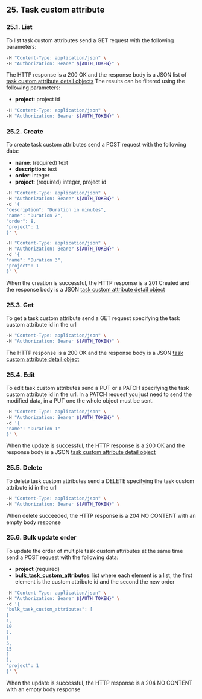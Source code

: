 ## 25. Task custom attribute

### 25.1. List

To list task custom attributes send a GET request with the following parameters:

```bash
-H "Content-Type: application/json" \
-H "Authorization: Bearer ${AUTH_TOKEN}" \
```

The HTTP response is a 200 OK and the response body is a JSON list of [task custom attribute detail objects](https://docs.taiga.io/api.html#object-task-custom-attribute-detail)
The results can be filtered using the following parameters:

- **project**: project id

```bash
-H "Content-Type: application/json" \
-H "Authorization: Bearer ${AUTH_TOKEN}" \
```

### 25.2. Create

To create task custom attributes send a POST request with the following data:

- **name**: (required) text
- **description**: text
- **order**: integer
- **project**: (required) integer, project id

```bash
-H "Content-Type: application/json" \
-H "Authorization: Bearer ${AUTH_TOKEN}" \
-d '{
"description": "Duration in minutes",
"name": "Duration 2",
"order": 8,
"project": 1
}' \
```

```bash
-H "Content-Type: application/json" \
-H "Authorization: Bearer ${AUTH_TOKEN}" \
-d '{
"name": "Duration 3",
"project": 1
}' \
```

When the creation is successful, the HTTP response is a 201 Created and the response body is a JSON [task custom attribute detail object](https://docs.taiga.io/api.html#object-task-custom-attribute-detail)

### 25.3. Get

To get a task custom attribute send a GET request specifying the task custom attribute id in the url

```bash
-H "Content-Type: application/json" \
-H "Authorization: Bearer ${AUTH_TOKEN}" \
```

The HTTP response is a 200 OK and the response body is a JSON [task custom attribute detail object](https://docs.taiga.io/api.html#object-task-custom-attribute-detail)

### 25.4. Edit

To edit task custom attributes send a PUT or a PATCH specifying the task custom attribute id in the url.
In a PATCH request you just need to send the modified data, in a PUT one the whole object must be sent.

```bash
-H "Content-Type: application/json" \
-H "Authorization: Bearer ${AUTH_TOKEN}" \
-d '{
"name": "Duration 1"
}' \
```

When the update is successful, the HTTP response is a 200 OK and the response body is a JSON [task custom attribute detail object](https://docs.taiga.io/api.html#object-task-custom-attribute-detail)

### 25.5. Delete

To delete task custom attributes send a DELETE specifying the task custom attribute id in the url

```bash
-H "Content-Type: application/json" \
-H "Authorization: Bearer ${AUTH_TOKEN}" \
```

When delete succeeded, the HTTP response is a 204 NO CONTENT with an empty body response

### 25.6. Bulk update order

To update the order of multiple task custom attributes at the same time send a POST request with the following data:

- **project** (required)
- **bulk_task_custom_attributes**: list where each element is a list, the first element is the custom attribute id and the second the new order

```bash
-H "Content-Type: application/json" \
-H "Authorization: Bearer ${AUTH_TOKEN}" \
-d '{
"bulk_task_custom_attributes": [
[
1,
10
],
[
5,
15
]
],
"project": 1
}' \
```

When the update is successful, the HTTP response is a 204 NO CONTENT with an empty body response
